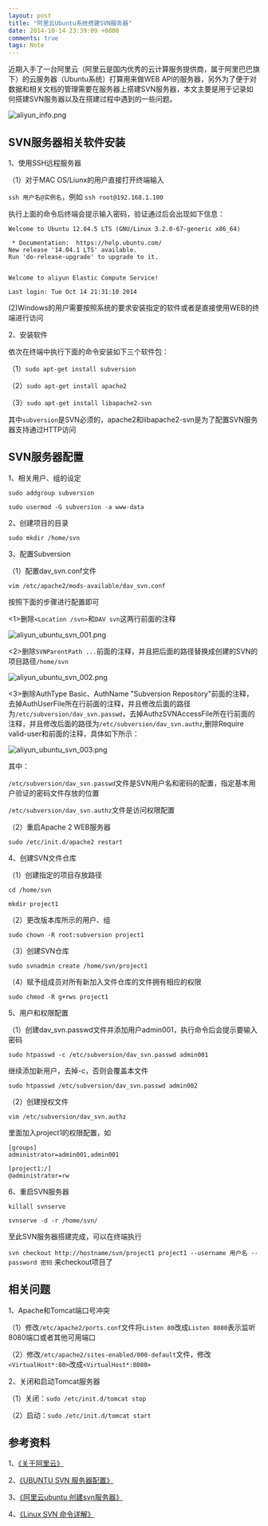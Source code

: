 ```yaml
---
layout: post
title: "阿里云Ubuntu系统搭建SVN服务器"
date: 2014-10-14 23:39:09 +0800
comments: true
tags: Note
---
```


近期入手了一台阿里云（阿里云是国内优秀的云计算服务提供商，属于阿里巴巴旗下）的云服务器（Ubuntu系统）打算用来做WEB API的服务器，另外为了便于对数据和相关文档的管理需要在服务器上搭建SVN服务器，本文主要是用于记录如何搭建SVN服务器以及在搭建过程中遇到的一些问题。

![aliyun_info.png](/images/aliyun_ubuntu_svn/aliyun_info.png)

## SVN服务器相关软件安装

1、使用SSH远程服务器

（1）对于MAC OS/Liunx的用户直接打开终端输入

`ssh 用户名@实例名`，例如 `ssh root@192.168.1.100`

执行上面的命令后终端会提示输入密码，验证通过后会出现如下信息：

```
Welcome to Ubuntu 12.04.5 LTS (GNU/Linux 3.2.0-67-generic x86_64)

 * Documentation:  https://help.ubuntu.com/
New release '14.04.1 LTS' available.
Run 'do-release-upgrade' to upgrade to it.


Welcome to aliyun Elastic Compute Service!

Last login: Tue Oct 14 21:31:10 2014
```

(2)Windows的用户需要按照系统的要求安装指定的软件或者是直接使用WEB的终端进行访问


2、安装软件

依次在终端中执行下面的命令安装如下三个软件包：

（1）`sudo apt-get install subversion`

（2）`sudo apt-get install apache2`

（3）`sudo apt-get install libapache2-svn`

其中`subversion`是SVN必须的，apache2和libapache2-svn是为了配置SVN服务器支持通过HTTP访问


## SVN服务器配置

1、相关用户、组的设定

`sudo addgroup subversion`

`sudo usermod -G subversion -a www-data`

2、创建项目的目录

`sudo mkdir /home/svn`

3、配置Subversion

（1）配置dav_svn.conf文件

`vim /etc/apache2/mods-available/dav_svn.conf`

按照下面的步骤进行配置即可

<1>删除`<Location /svn>`和`DAV svn`这两行前面的注释

![aliyun_ubuntu_svn_001.png](/images/aliyun_ubuntu_svn/aliyun_ubuntu_svn_001.png)

<2>删除`SVNParentPath ...`前面的注释，并且把后面的路径替换成创建的SVN的项目路径`/home/svn`

![aliyun_ubuntu_svn_002.png](/images/aliyun_ubuntu_svn/aliyun_ubuntu_svn_002.png)

<3>删除AuthType Basic、AuthName "Subversion Repository"前面的注释，去掉AuthUserFile所在行前面的注释，并且修改后面的路径为`/etc/subversion/dav_svn.passwd`，去掉AuthzSVNAccessFile所在行前面的注释，并且修改后面的路径为`/etc/subversion/dav_svn.authz`,删除Require valid-user和</Location>前面的注释，具体如下所示：

![aliyun_ubuntu_svn_003.png](/images/aliyun_ubuntu_svn/aliyun_ubuntu_svn_003.png)

其中：

`/etc/subversion/dav_svn.passwd`文件是SVN用户名和密码的配置，指定基本用户验证的密码文件存放的位置

`/etc/subversion/dav_svn.authz`文件是访问权限配置

（2）重启Apache 2 WEB服务器

`sudo /etc/init.d/apache2 restart`

4、创建SVN文件仓库

（1）创建指定的项目存放路径

`cd /home/svn`

`mkdir project1`

（2）更改版本库所示的用户、组

`sudo chown -R root:subversion project1`

（3）创建SVN仓库

`sudo svnadmin create /home/svn/project1`


（4）赋予组成员对所有新加入文件仓库的文件拥有相应的权限

`sudo chmod -R g+rws project1`

5、用户和权限配置

（1）创建dav_svn.passwd文件并添加用户admin001，执行命令后会提示要输入密码

`sudo htpasswd -c /etc/subversion/dav_svn.passwd admin001`

继续添加新用户，去掉-c，否则会覆盖本文件

`sudo htpasswd /etc/subversion/dav_svn.passwd admin002`

（2）创建授权文件

`vim /etc/subversion/dav_svn.authz`

里面加入project1的权限配置，如

```
[groups]
administrator=admin001,admin001

[project1:/]
@administrator=rw
```

6、重启SVN服务器

`killall svnserve`

`svnserve -d -r /home/svn/`

至此SVN服务器搭建完成，可以在终端执行

`svn checkout http://hostname/svn/project1 project1 --username 用户名 --password 密码`
来checkout项目了

## 相关问题

1、Apache和Tomcat端口号冲突

（1）修改`/etc/apache2/ports.conf`文件将`Listen 80`改成`Listen 8080`表示监听8080端口或者其他可用端口

（2）修改`/etc/apache2/sites-enabled/000-default`文件，修改`<VirtualHost*:80>`改成`<VirtualHost*:8080>`

2、关闭和启动Tomcat服务器

（1）关闭：`sudo /etc/init.d/tomcat stop`

（2）启动：`sudo /etc/init.d/tomcat start`

## 参考资料

1、[《关于阿里云》](http://www.aliyun.com/about/?spm=5176.383338.25.1.MVser7)

2、[《UBUNTU SVN 服务器配置》](http://www.cnblogs.com/ouuy/archive/2012/04/27/2473706.html)

3、[《阿里云ubuntu 创建svn服务器》](http://www.cnblogs.com/likwo/p/3152365.html)

4、[《Linux SVN 命令详解》](http://www.cnblogs.com/xulb597/archive/2012/07/02/2573575.html)
